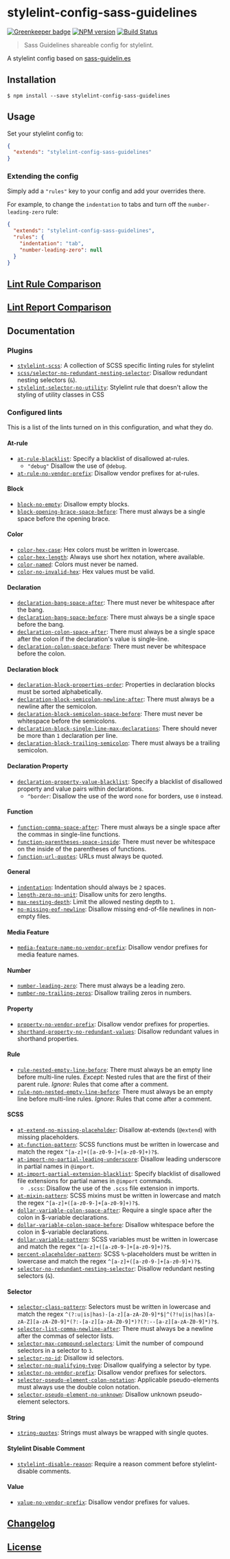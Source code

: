 # stylelint-config-sass-guidelines

[![Greenkeeper badge](https://badges.greenkeeper.io/bjankord/stylelint-config-sass-guidelines.svg)](https://greenkeeper.io/)
[![NPM version](http://img.shields.io/npm/v/stylelint-config-sass-guidelines.svg)](https://www.npmjs.org/package/stylelint-config-sass-guidelines) [![Build Status](https://travis-ci.org/bjankord/stylelint-config-sass-guidelines.svg?branch=master)](https://travis-ci.org/bjankord/stylelint-config-sass-guidelines)

> Sass Guidelines shareable config for stylelint.

A stylelint config based on [sass-guidelin.es](https://sass-guidelin.es/)

## Installation

```console
$ npm install --save stylelint-config-sass-guidelines
```

## Usage

Set your stylelint config to:

```json
{
  "extends": "stylelint-config-sass-guidelines"
}
```

### Extending the config

Simply add a `"rules"` key to your config and add your overrides there.

For example, to change the `indentation` to tabs and turn off the `number-leading-zero` rule:


```json
{
  "extends": "stylelint-config-sass-guidelines",
  "rules": {
    "indentation": "tab",
    "number-leading-zero": null
  }
}
```

## [Lint Rule Comparison](https://github.com/bjankord/stylelint-config-sass-guidelines/wiki/Lint-Rule-Comparison)

## [Lint Report Comparison](https://github.com/bjankord/stylelint-config-sass-guidelines/wiki/Lint-Report-Comparison)

## Documentation

### Plugins

* [`stylelint-scss`](https://github.com/kristerkari/stylelint-scss): A collection of SCSS specific linting rules for stylelint
* [`scss/selector-no-redundant-nesting-selector`](https://github.com/kristerkari/stylelint-scss/blob/master/src/rules/selector-no-redundant-nesting-selector/README.md): Disallow redundant nesting selectors (`&`).
* [`stylelint-selector-no-utility`](https://github.com/primer/stylelint-selector-no-utility): Stylelint rule that doesn't allow the styling of utility classes in CSS

### Configured lints

This is a list of the lints turned on in this configuration, and what they do.

#### At-rule

* [`at-rule-blacklist`](http://stylelint.io/user-guide/rules/at-rule-blacklist/): Specify a blacklist of disallowed at-rules.
  * `"debug"` Disallow the use of `@debug`.
* [`at-rule-no-vendor-prefix`](http://stylelint.io/user-guide/rules/at-rule-no-vendor-prefix/): Disallow vendor prefixes for at-rules.

#### Block

* [`block-no-empty`](http://stylelint.io/user-guide/rules/block-no-empty/): Disallow empty blocks.
* [`block-opening-brace-space-before`](http://stylelint.io/user-guide/rules/block-opening-brace-space-before/): There must always be a single space before the opening brace.

#### Color

* [`color-hex-case`](http://stylelint.io/user-guide/rules/color-hex-case/): Hex colors must be written in lowercase.
* [`color-hex-length`](http://stylelint.io/user-guide/rules/color-hex-length/): Always use short hex notation, where available.
* [`color-named`](http://stylelint.io/user-guide/rules/color-named/): Colors must never be named.
* [`color-no-invalid-hex`](http://stylelint.io/user-guide/rules/color-no-invalid-hex/): Hex values must be valid.

#### Declaration

* [`declaration-bang-space-after`](http://stylelint.io/user-guide/rules/declaration-bang-space-after/): There must never be whitespace after the bang.
* [`declaration-bang-space-before`](http://stylelint.io/user-guide/rules/declaration-bang-space-before/): There must always be a single space before the bang.
* [`declaration-colon-space-after`](http://stylelint.io/user-guide/rules/declaration-colon-space-after/): There must always be a single space after the colon if the declaration's value is single-line.
* [`declaration-colon-space-before`](http://stylelint.io/user-guide/rules/declaration-colon-space-before/): There must never be whitespace before the colon.

#### Declaration block

* [`declaration-block-properties-order`](http://stylelint.io/user-guide/rules/declaration-block-properties-order/): Properties in declaration blocks must be sorted alphabetically.
* [`declaration-block-semicolon-newline-after`](http://stylelint.io/user-guide/rules/declaration-block-semicolon-newline-after/): There must always be a newline after the semicolon.
* [`declaration-block-semicolon-space-before`](http://stylelint.io/user-guide/rules/declaration-block-semicolon-space-before/): There must never be whitespace before the semicolons.
* [`declaration-block-single-line-max-declarations`](http://stylelint.io/user-guide/rules/declaration-block-single-line-max-declarations/): There should never be more than `1` declaration per line.
* [`declaration-block-trailing-semicolon`](http://stylelint.io/user-guide/rules/declaration-block-trailing-semicolon/): There must always be a trailing semicolon.

#### Declaration Property

* [`declaration-property-value-blacklist`](http://stylelint.io/user-guide/rules/declaration-property-value-blacklist/): Specify a blacklist of disallowed property and value pairs within declarations.
  * `^border`: Disallow the use of the word `none` for borders, use `0` instead.

#### Function

* [`function-comma-space-after`](http://stylelint.io/user-guide/rules/function-comma-space-after/): There must always be a single space after the commas in single-line functions.
* [`function-parentheses-space-inside`](http://stylelint.io/user-guide/rules/function-parentheses-space-inside/): There must never be whitespace on the inside of the parentheses of functions.
* [`function-url-quotes`](http://stylelint.io/user-guide/rules/function-url-quotes/): URLs must always be quoted.

#### General

* [`indentation`](http://stylelint.io/user-guide/rules/indentation/): Indentation should always be `2` spaces.
* [`length-zero-no-unit`](http://stylelint.io/user-guide/rules/length-zero-no-unit/): Disallow units for zero lengths.
* [`max-nesting-depth`](http://stylelint.io/user-guide/rules/max-nesting-depth/): Limit the allowed nesting depth to `1`.
* [`no-missing-eof-newline`](http://stylelint.io/user-guide/rules/no-missing-eof-newline/): Disallow missing end-of-file newlines in non-empty files.

#### Media Feature

* [`media-feature-name-no-vendor-prefix`](http://stylelint.io/user-guide/rules/media-feature-name-no-vendor-prefix/): Disallow vendor prefixes for media feature names.

#### Number

* [`number-leading-zero`](http://stylelint.io/user-guide/rules/number-leading-zero/): There must always be a leading zero.
* [`number-no-trailing-zeros`](http://stylelint.io/user-guide/rules/number-no-trailing-zeros/): Disallow trailing zeros in numbers.

#### Property

* [`property-no-vendor-prefix`](http://stylelint.io/user-guide/rules/property-no-vendor-prefix/): Disallow vendor prefixes for properties.
* [`shorthand-property-no-redundant-values`](http://stylelint.io/user-guide/rules/shorthand-property-no-redundant-values/): Disallow redundant values in shorthand properties.


#### Rule

* [`rule-nested-empty-line-before`](http://stylelint.io/user-guide/rules/rule-nested-empty-line-before/): There must always be an empty line before multi-line rules. _Except_: Nested rules that are the first of their parent rule. _Ignore_: Rules that come after a comment.
* [`rule-non-nested-empty-line-before`](http://stylelint.io/user-guide/rules/rule-non-nested-empty-line-before/): There must always be an empty line before multi-line rules. _Ignore_: Rules that come after a comment.

#### SCSS
* [`at-extend-no-missing-placeholder`](https://github.com/kristerkari/stylelint-scss/blob/master/src/rules/at-extend-no-missing-placeholder/README.md): Disallow at-extends (`@extend`) with missing placeholders.
* [`at-function-pattern`](https://github.com/kristerkari/stylelint-scss/blob/master/src/rules/at-function-pattern/README.md): SCSS functions must be written in lowercase and match the regex `^[a-z]+([a-z0-9-]+[a-z0-9]+)?$`.
* [`at-import-no-partial-leading-underscore`](https://github.com/kristerkari/stylelint-scss/blob/master/src/rules/at-import-no-partial-leading-underscore/README.md): Disallow leading underscore in partial names in `@import`.
* [`at-import-partial-extension-blacklist`](https://github.com/kristerkari/stylelint-scss/blob/master/src/rules/at-import-partial-extension-blacklist/README.md): Specify blacklist of disallowed file extensions for partial names in `@import` commands.
  * `.scss`: Disallow the use of the `.scss` file extension in imports.
* [`at-mixin-pattern`](https://github.com/kristerkari/stylelint-scss/blob/master/src/rules/at-mixin-pattern/README.md): SCSS mixins must be written in lowercase and match the regex `^[a-z]+([a-z0-9-]+[a-z0-9]+)?$`.
* [`dollar-variable-colon-space-after`](https://github.com/kristerkari/stylelint-scss/blob/master/src/rules/dollar-variable-colon-space-after/README.md): Require a single space after the colon in $-variable declarations.
* [`dollar-variable-colon-space-before`](https://github.com/kristerkari/stylelint-scss/blob/master/src/rules/dollar-variable-colon-space-before/README.md): Disallow whitespace before the colon in $-variable declarations.
* [`dollar-variable-pattern`](https://github.com/kristerkari/stylelint-scss/blob/master/src/rules/dollar-variable-pattern/README.md): SCSS variables must be written in lowercase and match the regex `^[a-z]+([a-z0-9-]+[a-z0-9]+)?$`.
* [`percent-placeholder-pattern`](https://github.com/kristerkari/stylelint-scss/blob/master/src/rules/percent-placeholder-pattern/README.md): SCSS `%`-placeholders must be written in lowercase and match the regex `^[a-z]+([a-z0-9-]+[a-z0-9]+)?$`.
* [`selector-no-redundant-nesting-selector`](https://github.com/kristerkari/stylelint-scss/blob/master/src/rules/selector-no-redundant-nesting-selector/README.md): Disallow redundant nesting selectors (`&`).

#### Selector

* [`selector-class-pattern`](http://stylelint.io/user-guide/rules/selector-class-pattern/): Selectors must be written in lowercase and match the regex `^(?:u|is|has)-[a-z][a-zA-Z0-9]*$|^(?!u|is|has)[a-zA-Z][a-zA-Z0-9]*(?:-[a-z][a-zA-Z0-9]*)?(?:--[a-z][a-zA-Z0-9]*)?$`.
* [`selector-list-comma-newline-after`](http://stylelint.io/user-guide/rules/selector-list-comma-newline-after/): There must always be a newline after the commas of selector lists.
* [`selector-max-compound-selectors`](http://stylelint.io/user-guide/rules/selector-max-compound-selectors/): Limit the number of compound selectors in a selector to `3`.
* [`selector-no-id`](http://stylelint.io/user-guide/rules/selector-no-id/): Disallow id selectors.
* [`selector-no-qualifying-type`](http://stylelint.io/user-guide/rules/selector-no-qualifying-type/): Disallow qualifying a selector by type.
* [`selector-no-vendor-prefix`](http://stylelint.io/user-guide/rules/selector-no-vendor-prefix/): Disallow vendor prefixes for selectors.
* [`selector-pseudo-element-colon-notation`](http://stylelint.io/user-guide/rules/selector-pseudo-element-colon-notation/): Applicable pseudo-elements must always use the double colon notation.
* [`selector-pseudo-element-no-unknown`](http://stylelint.io/user-guide/rules/selector-pseudo-element-no-unknown/): Disallow unknown pseudo-element selectors.

#### String

* [`string-quotes`](http://stylelint.io/user-guide/rules/string-quotes/): Strings must always be wrapped with single quotes.

#### Stylelint Disable Comment

* [`stylelint-disable-reason`](http://stylelint.io/user-guide/rules/stylelint-disable-reason/): Require a reason comment before stylelint-disable comments.

#### Value

* [`value-no-vendor-prefix`](http://stylelint.io/user-guide/rules/value-no-vendor-prefix/): Disallow vendor prefixes for values.

## [Changelog](CHANGELOG.md)

## [License](LICENSE)
